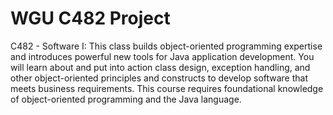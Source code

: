 # WGU C482 Project
 C482 - Software I: This class builds object-oriented programming expertise and introduces powerful new tools for Java application development. You will learn about and put into action class design, exception handling, and other object-oriented principles and constructs to develop software that meets business requirements. This course requires foundational knowledge of object-oriented programming and the Java language.
